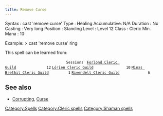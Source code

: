 ```yaml
---
title: Remove Curse
---
```


Syntax : cast 'remove curse' Type : Healing Accumulative: N/A Duration :
No Casting : Very long Position : Standing Level : Level 12 Class :
Cleric Min. Mana : 10

Example: \> cast 'remove curse' ring

This spell can be learned from:

`                            Sessions `
[`Forlond Cleric Guild`](Forlond_Cleric_Guild "wikilink")`              12`
[`Lórien Cleric Guild`](Lórien_Cleric_Guild "wikilink")`               10`
[`Minas Brethil Cleric Guild`](Minas_Brethil_Cleric_Guild "wikilink")`         1`
[`Rivendell Cleric Guild`](Rivendell_Cleric_Guild "wikilink")`             6`

## See also

- [Corrupting](Corrupting "wikilink"), [Curse](Curse "wikilink")

[Category:Spells](Category:Spells "wikilink") [Category:Cleric
spells](Category:Cleric_spells "wikilink") [Category:Shaman
spells](Category:Shaman_spells "wikilink")